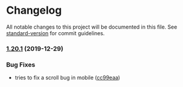 # Changelog

All notable changes to this project will be documented in this file. See [standard-version](https://github.com/conventional-changelog/standard-version) for commit guidelines.

### [1.20.1](https://github.com/amir20/dozzle/compare/v1.20.0...v1.20.1) (2019-12-29)


### Bug Fixes

* tries to fix a scroll bug in mobile ([cc99eaa](https://github.com/amir20/dozzle/commit/cc99eaa819f1ca6fbb95d4e9da10ecc781d2fe01))
